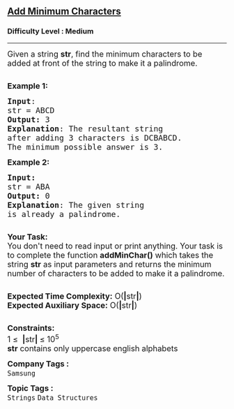 <h2><a href="https://practice.geeksforgeeks.org/problems/add-minimum-characters--170648/1?page=5&category[]=Strings&sortBy=submissions">Add Minimum Characters</a></h2><h3>Difficulty Level : Medium</h3><hr><div class="problems_problem_content__Xm_eO"><p><span style="font-size:18px">Given a string <strong>str</strong>, find the minimum characters to be added at front of the string to make it a palindrome.</span></p>

<p><br>
<span style="font-size:18px"><strong>Example 1:</strong></span></p>

<pre><span style="font-size:18px"><strong>Input</strong>:
str = ABCD
<strong>Output:</strong>&nbsp;3
<strong>Explanation</strong>: The resultant string 
after adding 3 characters is DCBABCD.
The minimum possible answer is 3.</span>
</pre>

<p><span style="font-size:18px"><strong>Example 2:</strong></span></p>

<pre><span style="font-size:18px"><strong>Input:
</strong>str = ABA
<strong>Output:&nbsp;</strong>0
<strong>Explanation</strong>: The given string
is already a palindrome.</span></pre>

<p><br>
<span style="font-size:18px"><strong>Your Task:&nbsp;&nbsp;</strong><br>
You don't need to read input or print anything. Your task is to complete the function&nbsp;<strong>addMinChar()</strong>&nbsp;which takes the string <strong>str</strong>&nbsp;as&nbsp;input parameters&nbsp;and returns the minimum number of characters to be added to make it a palindrome.</span></p>

<p><br>
<span style="font-size:18px"><strong>Expected Time Complexity:</strong> O(<strong>|</strong>str<strong>|</strong>)<br>
<strong>Expected Auxiliary Space:</strong> O(<strong>|</strong>str<strong>|</strong>)</span></p>

<p><br>
<span style="font-size:18px"><strong>Constraints:</strong><br>
1 ≤&nbsp;&nbsp;<strong>|</strong>str<strong>|&nbsp;</strong>≤ 10<sup>5</sup><br>
<strong>str</strong>&nbsp;contains only uppercase english alphabets</span></p>
</div><p><span style=font-size:18px><strong>Company Tags : </strong><br><code>Samsung</code>&nbsp;<br><p><span style=font-size:18px><strong>Topic Tags : </strong><br><code>Strings</code>&nbsp;<code>Data Structures</code>&nbsp;